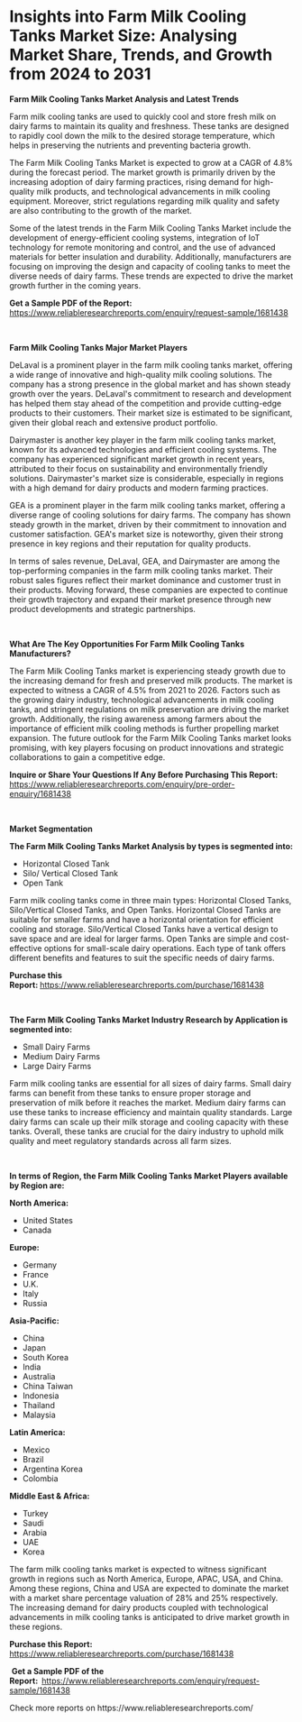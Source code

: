 <p><h1>Insights into Farm Milk Cooling Tanks Market Size: Analysing Market Share, Trends, and Growth from 2024 to 2031</h1></p><p><strong>Farm Milk Cooling Tanks Market Analysis and Latest Trends</strong></p>
<p><p>Farm milk cooling tanks are used to quickly cool and store fresh milk on dairy farms to maintain its quality and freshness. These tanks are designed to rapidly cool down the milk to the desired storage temperature, which helps in preserving the nutrients and preventing bacteria growth.</p><p>The Farm Milk Cooling Tanks Market is expected to grow at a CAGR of 4.8% during the forecast period. The market growth is primarily driven by the increasing adoption of dairy farming practices, rising demand for high-quality milk products, and technological advancements in milk cooling equipment. Moreover, strict regulations regarding milk quality and safety are also contributing to the growth of the market.</p><p>Some of the latest trends in the Farm Milk Cooling Tanks Market include the development of energy-efficient cooling systems, integration of IoT technology for remote monitoring and control, and the use of advanced materials for better insulation and durability. Additionally, manufacturers are focusing on improving the design and capacity of cooling tanks to meet the diverse needs of dairy farms. These trends are expected to drive the market growth further in the coming years.</p></p>
<p><strong>Get a Sample PDF of the Report:&nbsp;</strong> <a href="https://www.reliableresearchreports.com/enquiry/request-sample/1681438">https://www.reliableresearchreports.com/enquiry/request-sample/1681438</a></p>
<p>&nbsp;</p>
<p><strong>Farm Milk Cooling Tanks Major Market Players</strong></p>
<p><p>DeLaval is a prominent player in the farm milk cooling tanks market, offering a wide range of innovative and high-quality milk cooling solutions. The company has a strong presence in the global market and has shown steady growth over the years. DeLaval's commitment to research and development has helped them stay ahead of the competition and provide cutting-edge products to their customers. Their market size is estimated to be significant, given their global reach and extensive product portfolio.</p><p>Dairymaster is another key player in the farm milk cooling tanks market, known for its advanced technologies and efficient cooling systems. The company has experienced significant market growth in recent years, attributed to their focus on sustainability and environmentally friendly solutions. Dairymaster's market size is considerable, especially in regions with a high demand for dairy products and modern farming practices.</p><p>GEA is a prominent player in the farm milk cooling tanks market, offering a diverse range of cooling solutions for dairy farms. The company has shown steady growth in the market, driven by their commitment to innovation and customer satisfaction. GEA's market size is noteworthy, given their strong presence in key regions and their reputation for quality products.</p><p>In terms of sales revenue, DeLaval, GEA, and Dairymaster are among the top-performing companies in the farm milk cooling tanks market. Their robust sales figures reflect their market dominance and customer trust in their products. Moving forward, these companies are expected to continue their growth trajectory and expand their market presence through new product developments and strategic partnerships.</p></p>
<p>&nbsp;</p>
<p><strong>What Are The Key Opportunities For Farm Milk Cooling Tanks Manufacturers?</strong></p>
<p><p>The Farm Milk Cooling Tanks market is experiencing steady growth due to the increasing demand for fresh and preserved milk products. The market is expected to witness a CAGR of 4.5% from 2021 to 2026. Factors such as the growing dairy industry, technological advancements in milk cooling tanks, and stringent regulations on milk preservation are driving the market growth. Additionally, the rising awareness among farmers about the importance of efficient milk cooling methods is further propelling market expansion. The future outlook for the Farm Milk Cooling Tanks market looks promising, with key players focusing on product innovations and strategic collaborations to gain a competitive edge.</p></p>
<p><strong>Inquire or Share Your Questions If Any Before Purchasing This Report:</strong> <a href="https://www.reliableresearchreports.com/enquiry/pre-order-enquiry/1681438">https://www.reliableresearchreports.com/enquiry/pre-order-enquiry/1681438</a></p>
<p>&nbsp;</p>
<p><strong>Market Segmentation</strong></p>
<p><strong>The Farm Milk Cooling Tanks Market Analysis by types is segmented into:</strong></p>
<p><ul><li>Horizontal Closed Tank</li><li>Silo/ Vertical Closed Tank</li><li>Open Tank</li></ul></p>
<p><p>Farm milk cooling tanks come in three main types: Horizontal Closed Tanks, Silo/Vertical Closed Tanks, and Open Tanks. Horizontal Closed Tanks are suitable for smaller farms and have a horizontal orientation for efficient cooling and storage. Silo/Vertical Closed Tanks have a vertical design to save space and are ideal for larger farms. Open Tanks are simple and cost-effective options for small-scale dairy operations. Each type of tank offers different benefits and features to suit the specific needs of dairy farms.</p></p>
<p><strong>Purchase this Report:&nbsp;</strong><a href="https://www.reliableresearchreports.com/purchase/1681438">https://www.reliableresearchreports.com/purchase/1681438</a></p>
<p>&nbsp;</p>
<p><strong>The Farm Milk Cooling Tanks Market Industry Research by Application is segmented into:</strong></p>
<p><ul><li>Small Dairy Farms</li><li>Medium Dairy Farms</li><li>Large Dairy Farms</li></ul></p>
<p><p>Farm milk cooling tanks are essential for all sizes of dairy farms. Small dairy farms can benefit from these tanks to ensure proper storage and preservation of milk before it reaches the market. Medium dairy farms can use these tanks to increase efficiency and maintain quality standards. Large dairy farms can scale up their milk storage and cooling capacity with these tanks. Overall, these tanks are crucial for the dairy industry to uphold milk quality and meet regulatory standards across all farm sizes.</p></p>
<p>&nbsp;</p>
<p><strong>In terms of Region, the Farm Milk Cooling Tanks Market Players available by Region are:</strong></p>
<p>
    <p> <strong> North America: </strong>
        <ul>
            <li>United States</li>
            <li>Canada</li>
        </ul>
        </p> 
    <p> <strong> Europe: </strong>
        <ul>
            <li>Germany</li>
            <li>France</li>
            <li>U.K.</li>
            <li>Italy</li>
            <li>Russia</li>
        </ul>
        </p> 
    <p> <strong> Asia-Pacific: </strong>
        <ul>
            <li>China</li>
            <li>Japan</li>
            <li>South Korea</li>
            <li>India</li>
            <li>Australia</li>
            <li>China Taiwan</li>
            <li>Indonesia</li>
            <li>Thailand</li>
            <li>Malaysia</li>
        </ul>
        </p> 
    <p> <strong> Latin America: </strong>
        <ul>
            <li>Mexico</li>
            <li>Brazil</li>
            <li>Argentina Korea</li>
            <li>Colombia</li>
        </ul>
        </p> 
    <p> <strong> Middle East & Africa: </strong>
        <ul>
            <li>Turkey</li>
            <li>Saudi</li>
            <li>Arabia</li>
            <li>UAE</li>
            <li>Korea</li>
        </ul>
    </p>
    </p>
<p><p>The farm milk cooling tanks market is expected to witness significant growth in regions such as North America, Europe, APAC, USA, and China. Among these regions, China and USA are expected to dominate the market with a market share percentage valuation of 28% and 25% respectively. The increasing demand for dairy products coupled with technological advancements in milk cooling tanks is anticipated to drive market growth in these regions.</p></p>
<p><strong>Purchase this Report: </strong><a href="https://www.reliableresearchreports.com/purchase/1681438">https://www.reliableresearchreports.com/purchase/1681438</a></p>
<p>&nbsp;<strong>Get a Sample PDF of the Report:&nbsp;&nbsp;</strong><a href="https://www.reliableresearchreports.com/enquiry/request-sample/1681438">https://www.reliableresearchreports.com/enquiry/request-sample/1681438</a></p>
<p><strong></strong></p>
<p>Check more reports on https://www.reliableresearchreports.com/</p>